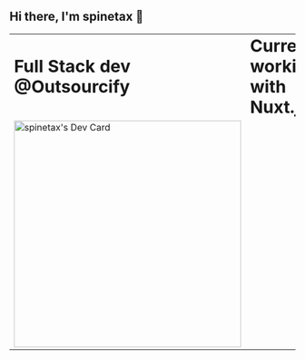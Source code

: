 ## Hi there, I'm spinetax 👋

<table border="0">
 <tr>
    <td><b style="font-size:30px">Full Stack dev @Outsourcify</b></td>
    <td><b style="font-size:30px">Currently working with Nuxt.js</b></td>
 </tr>
 <tr>
  <td>
    <a href="https://app.daily.dev/spinetax"><img src="https://api.daily.dev/devcards/46ca081829ca431e92fbe65cb9808ebf.png?r=g6n" width="400" alt="spinetax's Dev Card"/></a></td>
 </tr>
</table>

